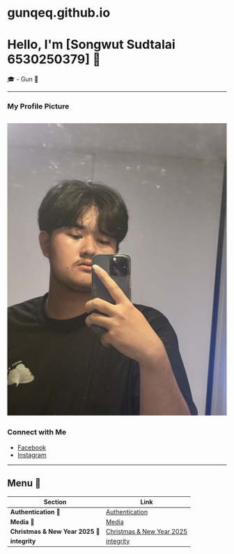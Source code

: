 # gunqeq.github.io

# Hello, I'm [Songwut Sudtalai 6530250379] 👋

🎓 - Gun 🥇

---

### My Profile Picture
![Your Image](Picture/367CC8EA-FC09-47D5-BA6E-26C2E5E35585.jpg)
---

### Connect with Me
- [Facebook](https://www.facebook.com/profile.php?id=100008269782046)
- [Instagram](https://www.instagram.com/ggun._xsw/)

---

##  **Menu 📝** 

| **Section**           | **Link**                       |
|-----------------------|--------------------------------|
|  **Authentication 🔎**  | [Authentication](Authentication.md)  |
|  **Media 📸**          | [Media](Media.md)            |
|  **Christmas & New Year 2025 🎄**          | [Christmas & New Year 2025](e-card.md)            |
|  **integrity**          | [integrity](integrity.md)            |
